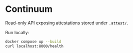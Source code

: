 # Continuum
Read-only API exposing attestations stored under `.attest/`.

Run locally:
```bash
docker compose up --build
curl localhost:8000/health
```
